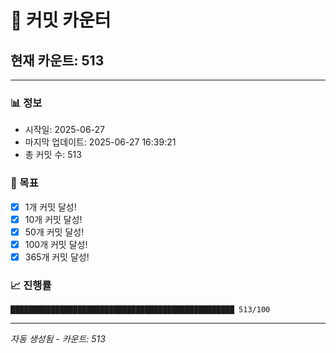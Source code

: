 # 🔢 커밋 카운터

## 현재 카운트: 513

---

### 📊 정보
- 시작일: 2025-06-27
- 마지막 업데이트: 2025-06-27 16:39:21
- 총 커밋 수: 513

### 🎯 목표
- [x] 1개 커밋 달성!
- [x] 10개 커밋 달성!
- [x] 50개 커밋 달성!
- [x] 100개 커밋 달성!
- [x] 365개 커밋 달성!

### 📈 진행률
```
██████████████████████████████████████████████████ 513/100
```

---
*자동 생성됨 - 카운트: 513*
